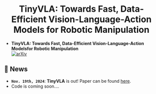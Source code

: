 <h1 align="center">
TinyVLA: Towards Fast, Data-Efficient Vision-Language-Action Models
for Robotic Manipulation</h1>


* **TinyVLA: Towards Fast, Data-Efficient Vision-Language-Action Modelsfor Robotic Manipulation** <br>
  [![arXiv](https://img.shields.io/badge/Arxiv-2402.03766-b31b1b.svg?logo=arXiv)](https://arxiv.org/abs/2409.12514)
  


## 📰 News

* **`Nov. 19th, 2024`**: **TinyVLA** is out! Paper can be found [here](https://arxiv.org/abs/2409.12514).
* Code is coming soon....
